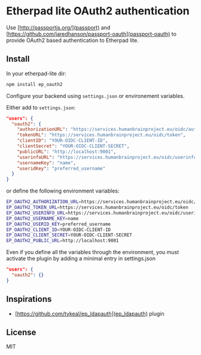 # Etherpad lite OAuth2 authentication

Use [http://passportjs.org/](passport) and [https://github.com/jaredhanson/passport-oauth](passport-oauth)
to provide OAuth2 based authentication to Etherpad lite.

## Install

In your etherpad-lite dir:

```bash
npm install ep_oauth2
```

Configure your backend using `settings.json` or environement variables.

Either add to `settings.json`:

```json
"users": {
  "oauth2": {
    "authorizationURL": "https://services.humanbrainproject.eu/oidc/authorize",
    "tokenURL": "https://services.humanbrainproject.eu/oidc/token",
    "clientID": "YOUR-OIDC-CLIENT-ID",
    "clientSecret": "YOUR-OIDC-CLIENT-SECRET",
    "publicURL": "http://localhost:9001",
    "userinfoURL": "https://services.humanbrainproject.eu/oidc/userinfo",
    "usernameKey": "name",
    "useridKey": "preferred_username"
  }
}
```

or define the following environment variables:

```bash
EP_OAUTH2_AUTHORIZATION_URL=https://services.humanbrainproject.eu/oidc/authorize
EP_OAUTH2_TOKEN_URL=https://services.humanbrainproject.eu/oidc/token
EP_OAUTH2_USERINFO_URL=https://services.humanbrainproject.eu/oidc/userinfo
EP_OAUTH2_USERNAME_KEY=name
EP_OAUTH2_USERID_KEY=preferred_username
EP_OAUTH2_CLIENT_ID=YOUR-OIDC-CLIENT-ID
EP_OAUTH2_CLIENT_SECRET=YOUR-OIDC-CLIENT-SECRET
EP_OAUTH2_PUBLIC_URL=http://localhost:9001
```

Even if you define all the variables through the environment, you must activate
the plugin by adding a minimal entry in settings.json

```json
"users": {
  "oauth2": {}
}
```

## Inspirations

- [https://github.com/tykeal/ep_ldapauth](ep_ldapauth) plugin

## License

MIT
